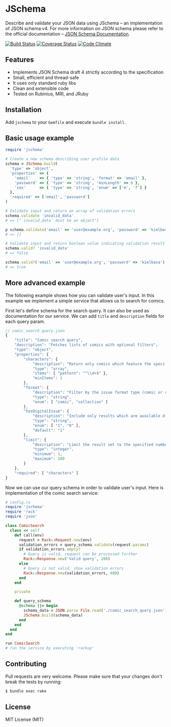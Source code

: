 # JSchema

Describe and validate your JSON data using JSchema – an implementation of JSON
schema v4. For more information on JSON schema please refer to the official
documentation – [JSON Schema Documentation](http://json-schema.org/).

[![Build Status](https://travis-ci.org/Soylent/jschema.png?branch=master)](https://travis-ci.org/Soylent/jschema)
[![Coverage Status](https://coveralls.io/repos/Soylent/jschema/badge.png?branch=master)](https://coveralls.io/r/Soylent/jschema?branch=master)
[![Code Climate](https://codeclimate.com/github/Soylent/jschema.png)](https://codeclimate.com/github/Soylent/jschema)

## Features

 - Implements JSON Schema draft 4 strictly according to the specification
 - Small, efficient and thread-safe
 - It uses only standard ruby libs
 - Clean and extensible code
 - Tested on Rubinius, MRI, and JRuby

## Installation

Add `jschema` to your `Gemfile` and execute `bundle install`.

## Basic usage example

```ruby
require 'jschema'

# Create a new schema describing user profile data
schema = JSchema.build(
  'type' => 'object',
  'properties' => {
    'email'    => { 'type' => 'string', 'format' => 'email' },
    'password' => { 'type' => 'string', 'minLength' => 6 },
    'sex'      => { 'type' => 'string', 'enum' => ['m', 'f'] }
  },
  'required' => ['email', 'password']
)

# Validate input and return an array of validation errors
schema.validate 'invalid_data'
# => ["`invalid_data` must be an object"]

p schema.validate('email' => 'user@example.org', 'password' => 'kielbasa')
# => []

# Validate input and return boolean value indicating validation result
schema.valid? 'invalid_data'
# => false

schema.valid?('email' => 'user@example.org', 'password' => 'kielbasa')
# => true
```

## More advanced example

The following example shows how you can validate user's input. In this example
we implement a simple service that allows us to search for comics.

First let's define schema for the search query. It can also be used as
documentation for our service. We can add `title` and `description` fields for
each query param.

```javascript
// comic_search_query.json
{
    "title": "Comic search query",
    "description": "Fetches lists of comics with optional filters",
    "type": "object",
    "properties": {
        "characters": {
            "description": "Return only comics which feature the specified characters",
            "type": "array",
            "items": { "pattern": "^\\d+$" },
            "minItems": 1
        },
        "format": {
            "description": "Filter by the issue format type (comic or collection)",
            "type": "string",
            "enum": [ "comic", "collection" ]
        },
        "hasDigitalIssue": {
            "description": "Include only results which are available digitally",
            "type": "string",
            "enum": [ "1", "0" ],
            "default": "1"
        },
        "limit": {
            "description": "Limit the result set to the specified number of resources",
            "type": "integer",
            "minimum": 1,
            "maximum": 100
        }
    },
    "required": [ "characters" ]
}
```

Now we can use our query schema in order to validate user's input. Here is
implementation of the comic search service:

```ruby
# config.ru
require 'jschema'
require 'rack'
require 'json'

class ComicSearch
  class << self
    def call(env)
      request = Rack::Request.new(env)
      validation_errors = query_schema.validate(request.params)
      if validation_errors.empty?
        # Query is valid, request can be processed further
        Rack::Response.new('Valid query', 200)
      else
        # Query is not valid, show validation errors
        Rack::Response.new(validation_errors, 400)
      end
    end

    private

    def query_schema
      @schema ||= begin
        schema_data = JSON.parse File.read('./comic_search_query.json')
        JSchema.build(schema_data)
      end
    end
  end
end

run ComicSearch
# run the service by executing 'rackup'
```

## Contributing

Pull requests are very welcome. Please make sure that your changes
don't break the tests by running:

```sh
$ bundle exec rake
```

## License

MIT License (MIT)
